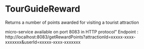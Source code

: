# TourGuideReward
Returns a number of points awarded for visiting a tourist attraction

 micro-service available on port 8083 in HTTP protocol”
Endpoint :
http://localhost:8083/getRewardPoints?attractionId=xxxxx-xxxx-xxxxxxx&userId=xxxxx-xxxx-xxxxxxx

